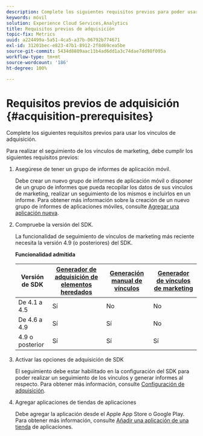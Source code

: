 ```yaml
---
description: Complete los siguientes requisitos previos para poder usar los vínculos de adquisición.
keywords: móvil
solution: Experience Cloud Services,Analytics
title: Requisitos previos de adquisición
topic-fix: Metrics
uuid: a224499a-5a51-4ca5-a37b-06792b774671
exl-id: 31201bec-e823-47b1-8912-2f8d69cea5be
source-git-commit: 5434d8809aac11b4ad6dd1a3c74dae7dd98f095a
workflow-type: tm+mt
source-wordcount: '186'
ht-degree: 100%

---
```


# Requisitos previos de adquisición {#acquisition-prerequisites}

Complete los siguientes requisitos previos para usar los vínculos de adquisición.

Para realizar el seguimiento de los vínculos de marketing, debe cumplir los siguientes requisitos previos:

1. Asegúrese de tener un grupo de informes de aplicación móvil.

   Debe crear un nuevo grupo de informes de aplicación móvil o disponer de un grupo de informes que pueda recopilar los datos de sus vínculos de marketing, realizar un seguimiento de los mismos e incluirlos en un informe. Para obtener más información sobre la creación de un nuevo grupo de informes de aplicaciones móviles, consulte [Agregar una aplicación nueva](/help/using/manage-apps/t-new-app.md).

1. Compruebe la versión del SDK.

   La funcionalidad de seguimiento de vínculos de marketing más reciente necesita la versión 4.9 (o posteriores) del SDK.

   **Funcionalidad admitida**

   | Versión de SDK | [Generador de adquisición de elementos heredados](/help/using/acquisition-main/c-marketing-links-builder/t-create-edit-adobe-links/c-use-legacy-acquisition-links/c-use-legacy-acquisition-links.md) | [Generación manual de vínculos](/help/using/acquisition-main/c-marketing-links-builder/acquisition-link-manual.md) | [Generador de vínculos de marketing](/help/using/acquisition-main/c-marketing-links-builder/c-marketing-links-builder.md) |
   |--- |--- |--- |--- |
   | De 4.1 a 4.5 | Sí | No | No |
   | De 4.6 a 4.9 | Sí | Sí | No |
   | 4.9 o posterior | Sí | Sí | Sí |

1. Activar las opciones de adquisición de SDK

   El seguimiento debe estar habilitado en la configuración del SDK para poder realizar un seguimiento de los vínculos y generar informes al respecto. Para obtener más información, consulte [Configuración de adquisición](/help/using/acquisition-main/t-enable-acquisition.md).

1. Agregar aplicaciones de tiendas de aplicaciones

   Debe agregar la aplicación desde el Apple App Store o Google Play. Para obtener más información, consulte [Añadir una aplicación de una tienda](/help/using/manage-apps/c-app-store/t-app-store-app.md) de aplicaciones.
